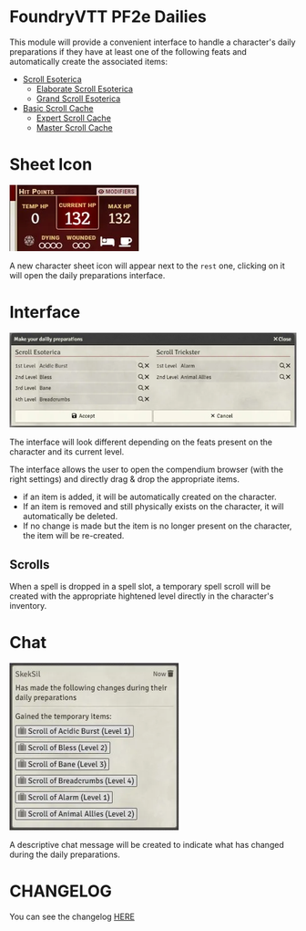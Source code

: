 # FoundryVTT PF2e Dailies

This module will provide a convenient interface to handle a character's daily preparations if they have at least one of the following feats and automatically create the associated items:

-   [Scroll Esoterica](https://2e.aonprd.com/Feats.aspx?ID=3713)
    -   [Elaborate Scroll Esoterica](https://2e.aonprd.com/Feats.aspx?ID=3720)
    -   [Grand Scroll Esoterica](https://2e.aonprd.com/Feats.aspx?ID=3730)
-   [Basic Scroll Cache](https://2e.aonprd.com/Feats.aspx?ID=2054)
    -   [Expert Scroll Cache](https://2e.aonprd.com/Feats.aspx?ID=2056)
    -   [Master Scroll Cache](https://2e.aonprd.com/Feats.aspx?ID=2057)

# Sheet Icon

![](./readme/icon.webp)

A new character sheet icon will appear next to the `rest` one, clicking on it will open the daily preparations interface.

# Interface

![](./readme/interface.webp)

The interface will look different depending on the feats present on the character and its current level.

The interface allows the user to open the compendium browser (with the right settings) and directly drag & drop the appropriate items.

-   if an item is added, it will be automatically created on the character.
-   If an item is removed and still physically exists on the character, it will automatically be deleted.
-   If no change is made but the item is no longer present on the character, the item will be re-created.

## Scrolls

When a spell is dropped in a spell slot, a temporary spell scroll will be created with the appropriate hightened level directly in the character's inventory.

# Chat

![](./readme/chat.webp)

A descriptive chat message will be created to indicate what has changed during the daily preparations.

# CHANGELOG

You can see the changelog [HERE](./CHANGELOG.md)
